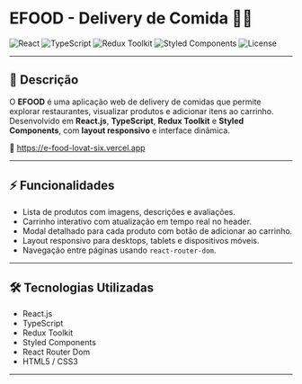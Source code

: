 # EFOOD - Delivery de Comida 🍕🍣

![React](https://img.shields.io/badge/React-17.0.2-blue?logo=react)
![TypeScript](https://img.shields.io/badge/TypeScript-4.9-blue?logo=typescript)
![Redux Toolkit](https://img.shields.io/badge/Redux%20Toolkit-1.9.5-purple?logo=redux)
![Styled Components](https://img.shields.io/badge/Styled--Components-5.3.11-pink?logo=styled-components)
![License](https://img.shields.io/badge/license-MIT-green)

---

## 🌟 Descrição

O **EFOOD** é uma aplicação web de delivery de comidas que permite explorar restaurantes, visualizar produtos e adicionar itens ao carrinho.  
Desenvolvido em **React.js**, **TypeScript**, **Redux Toolkit** e **Styled Components**, com **layout responsivo** e interface dinâmica.

🔗 https://e-food-lovat-six.vercel.app

---

## ⚡ Funcionalidades

- Lista de produtos com imagens, descrições e avaliações.  
- Carrinho interativo com atualização em tempo real no header.  
- Modal detalhado para cada produto com botão de adicionar ao carrinho.  
- Layout responsivo para desktops, tablets e dispositivos móveis.  
- Navegação entre páginas usando `react-router-dom`.  

---

## 🛠 Tecnologias Utilizadas

- React.js  
- TypeScript  
- Redux Toolkit  
- Styled Components  
- React Router Dom  
- HTML5 / CSS3  

---

